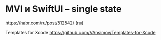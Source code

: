 # MVI и SwiftUI – single state
https://habr.com/ru/post/512542/ (ru)

Templates for Xcode
https://github.com/VAnsimov/Templates-for-Xcode
